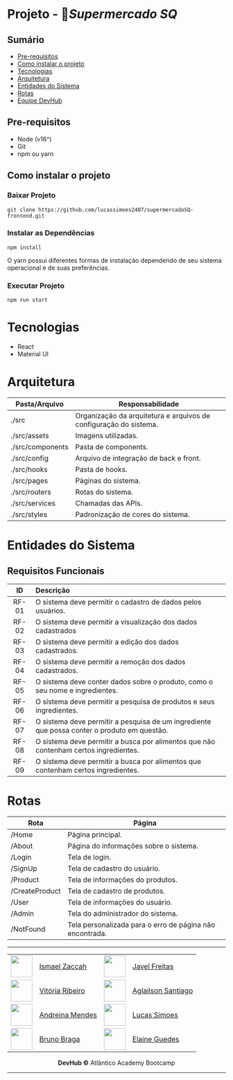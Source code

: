 
# Projeto - 🛒*Supermercado SQ* 
<!-- <h1 align="center">
<img alt="Tela inicial da aplicação SupermercadoSQ" title="#SupermercadoSQ" src="" />
</h1> -->
<!-- <img src="https://img.shields.io/apm/l/vim-mode"/>
<img src="https://img.shields.io/npm/types/typescript?color=blue&label=language"/> -->
<h2>Sumário</h2>

* [Pre-requisitos](#pre-requisitos)
* [Como instalar o projeto](#instalar-projeto)
* [Tecnologias](#tecnologias)
* [Arquitetura](#arquitetura)
* [Entidades do Sistema](#entidades)
* [Rotas](#rotas)
* [Equipe DevHub](#equipe)

<h2 id="pre-requisitos">Pre-requisitos</h2>

* Node (v16^)
* Git
* npm ou yarn

<h2 id="instalar-projeto">Como instalar o projeto</h2>
<h3>
Baixar Projeto 
</h3>

```
git clone https://github.com/lucassimoes2407/supermercadoSQ-frontend.git
```

<h3>
Instalar as Dependências 
</h3>

```
npm install
```

O yarn possui diferentes formas de instalação dependendo de seu sistema operacional e de suas preferências.

<h3>
Executar Projeto 
</h3>

```
npm run start
```

# <a id="tecnologias"></a> Tecnologias

* React
* Material UI


# <a id="arquitetura"></a> Arquitetura

| Pasta/Arquivo     | Responsabilidade                                                                      |
|-------------------|---------------------------------------------------------------------------------------|
| ./src             | Organização da arquitetura e arquivos de configuração do sistema.                     |
| ./src/assets      | Imagens utilizadas.                                                                   |
| ./src/components  | Pasta de components.                                                                  |
| ./src/config      | Arquivo de integração de back e front.                                                |
| ./src/hooks       | Pasta de hooks.                                                                       |
| ./src/pages       | Páginas do sistema.                                                                   |
| ./src/routers     | Rotas do sistema.                                                                     |
| ./src/services    | Chamadas das APIs.                                                                    |
| ./src/styles      | Padronização de cores do sistema.                                                     |

# <a id="entidades"></a>  Entidades do Sistema

## Requisitos Funcionais
ID|Descrição       
:---:|:---|
RF-01| O sistema deve permitir o cadastro de dados pelos usuários.                                                               
RF-02| O sistema deve permitir a visualização dos dados cadastrados
RF-03| O sistema deve permitir a edição dos dados cadastrados.
RF-04| O sistema deve permitir a remoção dos dados cadastrados.                                                                  
RF-05| O sistema deve conter dados sobre o produto, como o seu nome e ingredientes.                                              
RF-06| O sistema deve permitir a pesquisa de produtos e seus ingredientes. 
RF-07| O sistema deve permitir a pesquisa de um ingrediente que possa conter o produto em questão.
RF-08| O sistema deve permitir a busca por alimentos que não contenham certos ingredientes.
RF-09| O sistema deve permitir a busca por alimentos que contenham certos ingredientes.

# <a id="rotas"></a>  Rotas
| Rota                              | Página                                                       |
|-----------------------------------|--------------------------------------------------------------|
| /Home                             | Página principal.                                            |
| /About                            | Página do informações sobre o sistema.                       |
| /Login                            | Tela de login.                                               |
| /SignUp                           | Tela de cadastro do usuário.                                 |
| /Product                          | Tela de informações do produtos.                             |
| /CreateProduct                    | Tela de cadastro de produtos.                                |
| /User                             | Tela de informações do usuário.                              |
| /Admin                            | Tela do administrador do sistema.                            |
| /NotFound                         | Tela personalizada para o erro de página não encontrada.     |

---
<!-- Tabela com Integrantes do Grupo -->
<div align=center>
<a id="equipe"></a>

| | | | |
|:---|:---|:---|:---|
| <img  src="https://avatars.githubusercontent.com/u/86008336?v=4" width=50px/> | <a href="https://github.com/ismaelzaccah">Ismael Zaccah | <img  src="https://avatars.githubusercontent.com/u/42359787?v=4" width=50px/> | <a href="https://github.com/javelfreitas">Javel Freitas |
| <img  src="https://avatars.githubusercontent.com/u/59093848?v=4" width=50px/> | <a href="https://github.com/wiwiaR">Vitória Ribeiro | <img  src="https://avatars.githubusercontent.com/u/56098754?v=4" width=50px/> | <a href="https://github.com/AglailsonSantiago">Aglailson Santiago |
| <img  src="https://avatars.githubusercontent.com/u/47800237?v=4" width=50px/> | <a href="https://github.com/andreinamendes">Andreina Mendes | <img  src="https://avatars.githubusercontent.com/u/96750112?v=4" width=50px/> | <a href="https://github.com/lucassimoes2407">Lucas Simoes |
| <img  src="https://avatars.githubusercontent.com/u/78513841?v=4" width=50px/> | <a href="https://github.com/BrunoSTB">Bruno Braga | <img  src="https://avatars.githubusercontent.com/u/78852666?v=4" width=50px/> | <a href="https://github.com/Elaine-G-L">Elaine Guedes

 **DevHub ©** Atlântico Academy Bootcamp
 </div>

---
